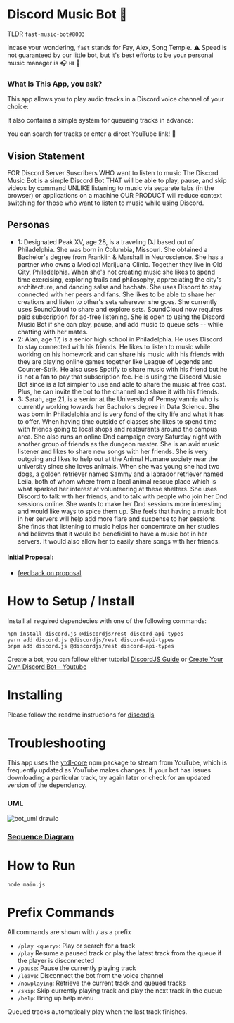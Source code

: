 # Discord Music Bot 🤖
TLDR `fast-music-bot#8003`

Incase your wondering, `fast` stands for Fay, Alex, Song Temple. 
⚠️ Speed is not guaranteed by our little bot, 
but it's best efforts to be your personal music manager is 🎧 ⏯️ 🎵

### What Is This App, you ask?
This app allows you to play audio tracks in a Discord voice channel
of your choice:

<!-- TODO add <img src="./readme-gallery/play-track.png" style="max-width: 60%"> -->

It also contains a simple system for queueing tracks in advance:

<!-- TODO add <img src="./readme-gallery/enqueue-track-screenshot.png" style="max-width: 60%"> -->

You can search for tracks or enter a direct YouTube link!
🎵 

## Vision Statement
FOR Discord Server Suscribers 
WHO want to listen to music 
The Discord Music Bot is a simple Discord Bot 
THAT will be able to play, pause, and skip videos by command
UNLIKE listening to music via separete tabs (in the browser) or applications on a machine
OUR PRODUCT will reduce context switching for those who want to listen to music while using Discord.

## Personas
- 1: Designated Peak XV, age 28, is a traveling DJ based out of Philadelphia. She was born in Columbia, Missouri. She obtained a Bachelor's degree from Franklin & Marshall in Neuroscience. She has a partner who owns a Medical Marijuana Clinic. Together they live in Old City, Philadelphia. When she's not creating music she likes to spend time exercising, exploring trails and philosophy, appreciating the city's architecture, and dancing salsa and bachata. She uses Discord to stay connected with her peers and fans. She likes to be able to share her creations and listen to other's sets wherever she goes. She currently uses SoundCloud to share and explore sets. SoundCloud now requires paid subscription for ad-free listening. She is open to using the Discord Music Bot if she can play, pause, and add music to queue sets -- while chatting with her mates.
- 2: Alan, age 17, is a senior high school in Philadelphia. He uses Discord to stay connected with his friends. He likes to listen to music while working on his homework and can share his music with his friends with they are playing online games together like League of Legends and Counter-Strik. He also uses Spotify to share music with his friend but he is not a fan to pay that subscription fee. He is using the Discord Music Bot since is a lot simpler to use and able to share the music at free cost. Plus, he can invite the bot to the channel and share it with his friends.
- 3: Sarah, age 21, is a senior at the University of Pennsylvannia who is currently working towards her Bachelors degree in Data Science. She was born in Philadelphia and is very fond of the city life and what it has to offer. When having time outside of classes she likes to spend time with friends going to local shops and restaurants around the campus area. She also runs an online Dnd campaign every Saturday night with another group of friends as the dungeon master. She is an avid music listener and likes to share new songs with her friends. She is very outgoing and likes to help out at the Animal Humane society near the university since she loves animals. When she was young she had two dogs, a golden retriever named Sammy and a labrador retriever named Leila, both of whom where from a local animal rescue place which is what sparked her interest at volunteering at these shelters. She uses Discord to talk with her friends, and to talk with people who join her Dnd sessions online. She wants to make her Dnd sessions more interesting and would like ways to spice them up. She feels that having a music bot in her servers will help add more flare and suspense to her sessions. She finds that listening to music helps her concentrate on her studies and believes that it would be beneficial to have a music bot in her servers. It would also allow her to easily share songs with her friends.

#### Initial Proposal: 
- [feedback on proposal](https://github.com/CIS3296SoftwareDesignF21/feedback-on-proposals-section-001-m-w-11-am/issues/18)


# How to Setup / Install

Install all required dependecies with one of the following commands:
```
npm install discord.js @discordjs/rest discord-api-types
yarn add discord.js @discordjs/rest discord-api-types
pnpm add discord.js @discordjs/rest discord-api-types
```

Create a bot, you can follow either tutorial [DiscordJS Guide](https://discordjs.guide/preparations/#installing-node-js) or [Create Your Own Discord Bot - Youtube](https://www.youtube.com/watch?v=j_sD9udZnCk)



# Installing
Please follow the readme instructions for [discordjs](https://github.com/discordjs/discord.js)

# Troubleshooting

This app uses the [ytdl-core](https://github.com/fent/node-ytdl-core) npm package
to stream from YouTube, which is frequently updated as YouTube makes changes. 
If your bot has issues downloading a particular track, try again later or check 
for an updated version of the dependency.

### UML

![bot_uml drawio](https://user-images.githubusercontent.com/65259858/140856874-4c01a86e-ff73-4672-a336-a98a2d0a62b8.png)

### [Sequence Diagram](docs/fast-music-bot_v1.0.0.txt)


# How to Run
`node main.js`


# Prefix Commands

All commands are shown with `/` as a prefix

- `/play <query>`: Play or search for a track
- `/play` Resume a paused track or play the latest track from the queue if the player is disconnected
- `/pause`: Pause the currently playing track
- `/leave`: Disconnect the bot from the voice channel
- `/nowplaying`: Retrieve the current track and queued tracks
- `/skip`: Skip currently playing track and play the next track in the queue
- `/help`: Bring up help menu

Queued tracks automatically play when the last track finishes.

